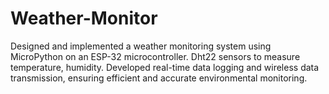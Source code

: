 # Weather-Monitor
Designed and implemented a weather monitoring system using MicroPython on an ESP-32 microcontroller. Dht22 sensors to measure temperature, humidity. Developed real-time data logging and wireless data transmission, ensuring efficient and accurate environmental monitoring.
